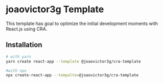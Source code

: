 # joaovictor3g Template

This template has goal to optimize the initial development moments with React.js using CRA.

## Installation

```bash
# with yarn
yarn create react-app --template @joaovictor3g/cra-template

#with npx
npx create-react-app --tempalte=@joaovictor3g/cra-template
```
